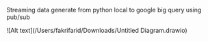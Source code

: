 Streaming data generate from python local to google big query using pub/sub

![Alt text](/Users/fakrifarid/Downloads/Untitled Diagram.drawio)
